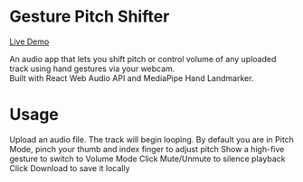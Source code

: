 # Gesture Pitch Shifter
[Live Demo](https://gesture-pitch-shifter-8idrt6ord-harrykimmms-projects.vercel.app/)

An audio app that lets you shift pitch or control volume of any uploaded track using hand gestures via your webcam.  
Built with React Web Audio API and MediaPipe Hand Landmarker.

# Usage
Upload an audio file. The track will begin looping.
By default you are in Pitch Mode, pinch your thumb and index finger to adjust pitch
Show a high-five gesture to switch to Volume Mode
Click Mute/Unmute to silence playback
Click Download to save it locally

 
